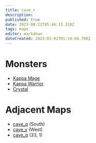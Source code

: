 ```yaml
---
title: cave_r
description: 
published: true
date: 2023-08-21T05:44:13.310Z
tags: maps
editor: markdown
dateCreated: 2023-03-01T01:14:04.708Z
---
```


# Monsters
 * [Kappa Mage](/monsters/kappa-mage)
 * [Kappa Warrior](/monsters/kappa-warrior)
 * [Crystal](/monsters/crystal)

# Adjacent Maps
 * [cave_q](/maps/cave_q) (South)
 * [cave_y](/maps/cave_y) (West)
 * [cave_q](/maps/cave_q) (33, 1)
